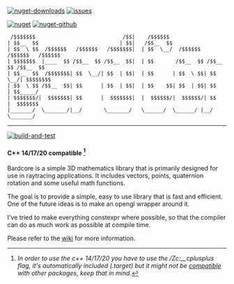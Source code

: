 [![nuget-downloads](https://img.shields.io/nuget/dt/Bardcore.svg)](https://www.nuget.org/packages/Bardcore/)
[![issues](https://img.shields.io/github/issues/bardobard/bardcore.svg)](https://github.com/bardobard/bardcore/issues)

[![nuget](https://img.shields.io/nuget/v/Bardcore.svg)](https://www.nuget.org/packages/Bardcore/)
[![nuget-github](https://img.shields.io/nuget/vpre/Bardcore.svg?label=nuget-github)](https://github.com/bardobard/bardcore/pkgs/nuget/BardCore)

```text
 /$$$$$$$                            /$$|    /$$$$$$                               
| $$__  $$                          | $$|   /$$__  $$                              
| $$  \ $$  /$$$$$$   /$$$$$$   /$$$$$$$|  | $$  \__/  /$$$$$$   /$$$$$$   /$$$$$$ 
| $$$$$$$  |____  $$ /$$__  $$ /$$__  $$|  | $$       /$$__  $$ /$$__  $$ /$$__  $$
| $$__  $$  /$$$$$$$| $$  \__/| $$  | $$|  | $$      | $$  \ $$| $$  \__/| $$$$$$$$
| $$  \ $$ /$$__  $$| $$      | $$  | $$|  | $$    $$| $$  | $$| $$      | $$_____/
| $$$$$$$/|  $$$$$$$| $$      |  $$$$$$$|  |  $$$$$$/|  $$$$$$/| $$      |  $$$$$$$
|_______/  \_______/|__/       \_______/   \______/  \______/ |__/       \_______/
```

---

[![build-and-test](https://github.com/bardobard/bardcore/actions/workflows/Build-Test-Windows.yml/badge.svg)](https://github.com/bardobard/bardcore/actions?query=workflow%3Build-Test-Windows.yml)

#### C++ 14/17/20 compatible [^flag]

Bardcore is a simple 3D mathematics library that is primarily designed for use in raytracing applications.
It includes vectors, points, quaternion rotation and some useful math functions.

The goal is to provide a simple, easy to use library that is fast and efficient. One of the future ideas is to make an
opengl wrapper around it.

I've tried to make everything constexpr where possible, so that the compiler can do as much work as possible at compile
time.

Please refer to the [wiki](https://github.com/BardoBard/BardCore/wiki/Introduction) for more information.

[^flag]: *In order to use the c++ 14/17/20 you have to use the /Zc:__cplusplus flag, it's automatically included (.target) but it might not be [compatible](https://learn.microsoft.com/en-us/cpp/build/reference/zc-cplusplus?view=msvc-170#remarks) with other packages, keep that in mind.*
